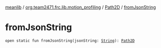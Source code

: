 [meanlib](../../index.md) / [org.team2471.frc.lib.motion_profiling](../index.md) / [Path2D](index.md) / [fromJsonString](./from-json-string.md)

# fromJsonString

`open static fun fromJsonString(jsonString: `[`String`](https://kotlinlang.org/api/latest/jvm/stdlib/kotlin/-string/index.html)`): `[`Path2D`](index.md)